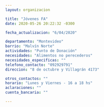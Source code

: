 ```yaml
---
layout: organizacion

title: "Jóvenes FA"
date: 2020-05-26 20:22:32 -0300

fecha_actualizacion: "6/04/2020"

departamento: "Montevideo"
barrio: "Malvín Norte"
actividades: "Punto de Donación"
necesidades: "Alimentos no perecederos"
necesidades_especificas: ""
telefono_contacto: "092929791"
direccion: "8 de octubre y Villagrán 4173"

otros_contactos: ""
horario: "Lunes y Viernes - 16 a 18 hs"
aclaraciones: ""
cuenta_bancaria: ""

---
```

